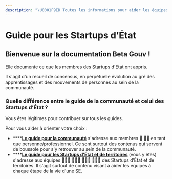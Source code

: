 ```yaml
---
description: "\U0001F9ED Toutes les informations pour aider les équipes de Startups d’État et de Territoires à chaque étape."
---
```


# Guide pour les Startups d’État

## Bienvenue sur la documentation Beta Gouv !

Elle documente ce que les membres des Startups d'État ont appris.

Il s'agit d'un recueil de consensus, en perpétuelle évolution au gré des apprentissages et des mouvements de personnes au sein de la communauté.

### Quelle différence entre le guide de la communauté et celui des Startups d’État ?

Vous êtes légitimes pour contribuer sur tous les guides.

Pour vous aider à orienter votre choix :

* \*\*\*\*[**Le guide pour la communauté**](https://doc.incubateur.net/communaute/) s'adresse aux membres 💃 🕺🏾 en tant que personne/professionnel. Ce sont surtout des contenus qui servent de boussole pour s'y retrouver au sein de la communauté.
* \*\*\*\*[**Le guide pour les Startups d’État et de territoires**](https://doc.incubateur.net/startups/) \(vous y êtes\) s'adresse aux équipes ‍👩🏽‍💻 👨🏼‍💻 👩🏼‍💼 👨🏻‍💼 des Startups d’État et de territoires. Il s'agit surtout de contenu visant à aider les équipes à chaque étape de la vie d'une SE.



